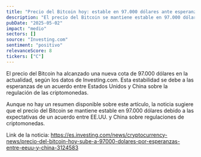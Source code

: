 ```yaml
---
title: "Precio del Bitcoin hoy: estable en 97.000 dólares ante esperanzas entre EE.UU. y China"
description: "El precio del Bitcoin se mantiene estable en 97.000 dólares debido a las esperanzas de un acuerdo entre EE.UU. y China sobre regulaciones de criptomonedas."
pubDate: "2025-05-02"
impact: "medio"
sectors: []
source: "Investing.com"
sentiment: "positivo"
relevanceScore: 8
tickers: ["C"]
---
```


El precio del Bitcoin ha alcanzado una nueva cota de 97.000 dólares en la actualidad, según los datos de Investing.com. Esta estabilidad se debe a las esperanzas de un acuerdo entre Estados Unidos y China sobre la regulación de las criptomonedas.

Aunque no hay un resumen disponible sobre este artículo, la noticia sugiere que el precio del Bitcoin se mantiene estable en 97.000 dólares debido a las expectativas de un acuerdo entre EE.UU. y China sobre regulaciones de criptomonedas.

Link de la noticia: https://es.investing.com/news/cryptocurrency-news/precio-del-bitcoin-hoy-sube-a-97000-dolares-por-esperanzas-entre-eeuu-y-china-3124583